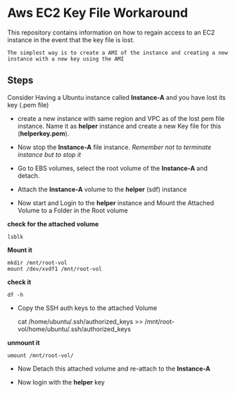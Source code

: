 
# Aws EC2 Key File Workaround

This repository contains information on how to regain access to an EC2 instance in the event that the key file is lost.



    The simplest way is to create a AMI of the instance and creating a new instance with a new key using the AMI


## Steps

Consider Having a Ubuntu instance called **Instance-A** and you have lost its key (.pem file)

- create a new instance with same region and VPC as of the lost pem file instance. Name it as **helper** instance and create a new Key file for this (**helperkey.pem**).

- Now stop the **Instance-A** file instance. *Remember not to terminate instance but to stop it*

- Go to EBS volumes, select the root volume of the **Instance-A** and detach.

- Attach the **Instance-A** volume to the **helper**
(sdf) instance

- Now start and Login to the **helper** instance and Mount the Attached Volume to a Folder in the Root volume 

**check for the attached volume**


    lsblk


**Mount it**

    mkdir /mnt/root-vol
    mount /dev/xvdf1 /mnt/root-vol

**check it** 

    df -h

- Copy the SSH auth keys to the attached Volume

    cat /home/ubuntu/.ssh/authorized_keys >> /mnt/root-vol/home/ubuntu/.ssh/authorized_keys

**unmount it**

    umount /mnt/root-vol/


- Now Detach this attached volume and re-attach to the **Instance-A**

- Now login with the **helper** key 

